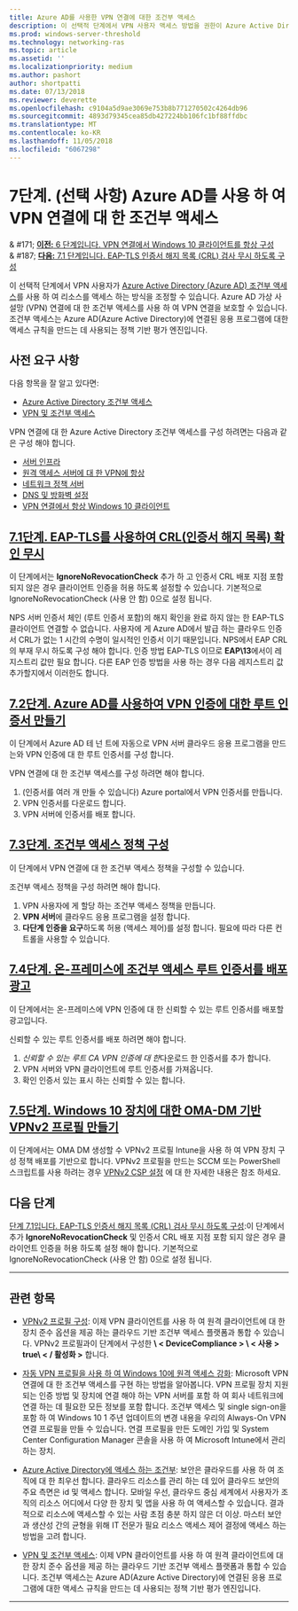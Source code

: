 ```yaml
---
title: Azure AD를 사용한 VPN 연결에 대한 조건부 액세스
description: 이 선택적 단계에서 VPN 사용자 액세스 방법을 권한이 Azure Active Directory (Azure AD) 조건부 액세스를 사용 하 여 리소스를 조정할 수 있습니다.
ms.prod: windows-server-threshold
ms.technology: networking-ras
ms.topic: article
ms.assetid: ''
ms.localizationpriority: medium
ms.author: pashort
author: shortpatti
ms.date: 07/13/2018
ms.reviewer: deverette
ms.openlocfilehash: c9104a5d9ae3069e753b8b771270502c4264db96
ms.sourcegitcommit: 4893d79345cea85db427224bb106fc1bf88ffdbc
ms.translationtype: MT
ms.contentlocale: ko-KR
ms.lasthandoff: 11/05/2018
ms.locfileid: "6067298"
---
```

# 7단계. (선택 사항) Azure AD를 사용 하 여 VPN 연결에 대 한 조건부 액세스

& #171;  [ **이전:** 6 단계입니다. VPN 연결에서 Windows 10 클라이언트를 항상 구성](always-on-vpn/deploy/vpn-deploy-client-vpn-connections.md)<br>
& #187; [ **다음:** 7.1 단계입니다. EAP-TLS 인증서 해지 목록 (CRL) 검사 무시 하도록 구성](vpn-config-eap-tls-to-ignore-crl-checking.md)

이 선택적 단계에서 VPN 사용자가 [Azure Active Directory (Azure AD) 조건부 액세스](https://docs.microsoft.com/azure/active-directory/active-directory-conditional-access-azure-portal)를 사용 하 여 리소스를 액세스 하는 방식을 조정할 수 있습니다. Azure AD 가상 사설망 (VPN) 연결에 대 한 조건부 액세스를 사용 하 여 VPN 연결을 보호할 수 있습니다. 조건부 액세스는 Azure AD(Azure Active Directory)에 연결된 응용 프로그램에 대한 액세스 규칙을 만드는 데 사용되는 정책 기반 평가 엔진입니다. 

## 사전 요구 사항

다음 항목을 잘 알고 있다면:
- [Azure Active Directory 조건부 액세스](https://docs.microsoft.com/azure/active-directory/active-directory-conditional-access-azure-portal)
- [VPN 및 조건부 액세스](https://docs.microsoft.com/windows/access-protection/vpn/vpn-conditional-access)

VPN 연결에 대 한 Azure Active Directory 조건부 액세스를 구성 하려면는 다음과 같은 구성 해야 합니다.
- [서버 인프라](always-on-vpn/deploy/vpn-deploy-server-infrastructure.md)
- [원격 액세스 서버에 대 한 VPN에 항상](always-on-vpn/deploy/vpn-deploy-ras.md)
- [네트워크 정책 서버](always-on-vpn/deploy/vpn-deploy-nps.md)
- [DNS 및 방화벽 설정](always-on-vpn/deploy/vpn-deploy-dns-firewall.md)
- [VPN 연결에서 항상 Windows 10 클라이언트](always-on-vpn/deploy/vpn-deploy-client-vpn-connections.md)

## [7.1단계. EAP-TLS를 사용하여 CRL(인증서 해지 목록) 확인 무시](vpn-config-eap-tls-to-ignore-crl-checking.md)

이 단계에서는 **IgnoreNoRevocationCheck** 추가 하 고 인증서 CRL 배포 지점 포함 되지 않은 경우 클라이언트 인증을 허용 하도록 설정할 수 있습니다. 기본적으로 IgnoreNoRevocationCheck (사용 안 함) 0으로 설정 됩니다.

NPS 서버 인증서 체인 (루트 인증서 포함)의 해지 확인을 완료 하지 않는 한 EAP-TLS 클라이언트 연결할 수 없습니다. 사용자에 게 Azure AD에서 발급 하는 클라우드 인증서 CRL가 없는 1 시간의 수명이 일시적인 인증서 이기 때문입니다. NPS에서 EAP CRL의 부재 무시 하도록 구성 해야 합니다. 인증 방법 EAP-TLS 이므로 **EAP\13**에서이 레지스트리 값만 필요 합니다. 다른 EAP 인증 방법을 사용 하는 경우 다음 레지스트리 값 추가할지에서 이러한도 합니다. 




## [7.2단계. Azure AD를 사용하여 VPN 인증에 대한 루트 인증서 만들기](vpn-create-root-cert-for-vpn-auth-azure-ad.md)

이 단계에서 Azure AD 테 넌 트에 자동으로 VPN 서버 클라우드 응용 프로그램을 만드는와 VPN 인증에 대 한 루트 인증서를 구성 합니다.  

VPN 연결에 대 한 조건부 액세스를 구성 하려면 해야 합니다.
1. (인증서를 여러 개 만들 수 있습니다) Azure portal에서 VPN 인증서를 만듭니다.
2. VPN 인증서를 다운로드 합니다.
3. VPN 서버에 인증서를 배포 합니다.

## [7.3단계. 조건부 액세스 정책 구성](vpn-config-conditional-access-policy.md)

이 단계에서 VPN 연결에 대 한 조건부 액세스 정책을 구성할 수 있습니다. 

조건부 액세스 정책을 구성 하려면 해야 합니다.
1. VPN 사용자에 게 할당 하는 조건부 액세스 정책을 만듭니다.
2. **VPN 서버**에 클라우드 응용 프로그램을 설정 합니다.
3. **다단계 인증을 요구**하도록 허용 (액세스 제어)를 설정 합니다.  필요에 따라 다른 컨트롤을 사용할 수 있습니다.

## [7.4단계. 온-프레미스에 조건부 액세스 루트 인증서를 배포 광고](vpn-deploy-cond-access-root-cert-to-on-premise-ad.md)

이 단계에서는 온-프레미스에 VPN 인증에 대 한 신뢰할 수 있는 루트 인증서를 배포할 광고입니다.

신뢰할 수 있는 루트 인증서를 배포 하려면 해야 합니다.
1. *신뢰할 수 있는 루트 CA VPN 인증에 대 한*다운로드 한 인증서를 추가 합니다.
2. VPN 서버와 VPN 클라이언트에 루트 인증서를 가져옵니다.
3. 확인 인증서 있는 표시 하는 신뢰할 수 있는 합니다.


## [7.5단계. Windows 10 장치에 대한 OMA-DM 기반 VPNv2 프로필 만들기](vpn-create-oma-dm-based-vpnv2-profiles.md)

이 단계에서는 OMA DM 생성할 수 VPNv2 프로필 Intune을 사용 하 여 VPN 장치 구성 정책 배포를 기반으로 합니다. VPNv2 프로필을 만드는 SCCM 또는 PowerShell 스크립트를 사용 하려는 경우 [VPNv2 CSP 설정](https://docs.microsoft.com/windows/client-management/mdm/vpnv2-csp) 에 대 한 자세한 내용은 참조 하세요. 


## 다음 단계
[단계 7.1입니다. EAP-TLS 인증서 해지 목록 (CRL) 검사 무시 하도록 구성](vpn-config-eap-tls-to-ignore-crl-checking.md):이 단계에서 추가 **IgnoreNoRevocationCheck** 및 인증서 CRL 배포 지점 포함 되지 않은 경우 클라이언트 인증을 허용 하도록 설정 해야 합니다. 기본적으로 IgnoreNoRevocationCheck (사용 안 함) 0으로 설정 됩니다.

---

## 관련 항목
- [VPNv2 프로필 구성](https://docs.microsoft.com/windows/access-protection/vpn/vpn-conditional-access): 이제 VPN 클라이언트를 사용 하 여 원격 클라이언트에 대 한 장치 준수 옵션을 제공 하는 클라우드 기반 조건부 액세스 플랫폼과 통합 수 있습니다. VPNv2 프로필과이 단계에서 구성한 **\ < DeviceCompliance > \ < 사용 > true\ < / 활성화 >** 합니다. 
 
- [자동 VPN 프로필을 사용 하 여 Windows 10에 원격 액세스 강화](https://www.microsoft.com/itshowcase/Article/Content/894/Enhancing-remote-access-in-Windows-10-with-an-automatic-VPN-profile): Microsoft VPN 연결에 대 한 조건부 액세스를 구현 하는 방법을 알아봅니다. VPN 프로필 장치 지원 되는 인증 방법 및 장치에 연결 해야 하는 VPN 서버를 포함 하 여 회사 네트워크에 연결 하는 데 필요한 모든 정보를 포함 합니다. 조건부 액세스 및 single sign-on을 포함 하 여 Windows 10 1 주년 업데이트의 변경 내용을 우리의 Always-On VPN 연결 프로필을 만들 수 있습니다. 연결 프로필을 만든 도메인 가입 및 System Center Configuration Manager 콘솔을 사용 하 여 Microsoft Intune에서 관리 하는 장치. 

- [Azure Active Directory에 액세스 하는 조건부](https://docs.microsoft.com/azure/active-directory/active-directory-conditional-access-azure-portal): 보안은 클라우드를 사용 하 여 조직에 대 한 최우선 합니다. 클라우드 리소스를 관리 하는 데 있어 클라우드 보안의 주요 측면은 id 및 액세스 합니다. 모바일 우선, 클라우드 중심 세계에서 사용자가 조직의 리소스 어디에서 다양 한 장치 및 앱을 사용 하 여 액세스할 수 있습니다. 결과적으로 리소스에 액세스할 수 있는 사람 초점 충분 하지 않은 더 이상. 마스터 보안과 생산성 간의 균형을 위해 IT 전문가 필요 리소스 액세스 제어 결정에 액세스 하는 방법을 고려 합니다.

- [VPN 및 조건부 액세스](https://docs.microsoft.com/windows/access-protection/vpn/vpn-conditional-access): 이제 VPN 클라이언트를 사용 하 여 원격 클라이언트에 대 한 장치 준수 옵션을 제공 하는 클라우드 기반 조건부 액세스 플랫폼과 통합 수 있습니다. 조건부 액세스는 Azure AD(Azure Active Directory)에 연결된 응용 프로그램에 대한 액세스 규칙을 만드는 데 사용되는 정책 기반 평가 엔진입니다. 

---